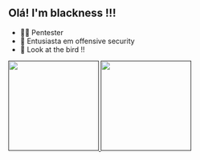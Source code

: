 ## Olá! I'm blackness !!!

- 👨‍💻 Pentester
- 🖤 Entusiasta em offensive security
- 👻 Look at the bird !!

<div>
  <a href="">
  <img height="180em" src="https://github-readme-stats.vercel.app/api?username=blackness&show_icons=true&theme=onedark">
  <img height="180em" src="https://github-readme-stats.vercel.app/api?username=anuraghazra&show_icons=true&theme=onedark">
</div>
